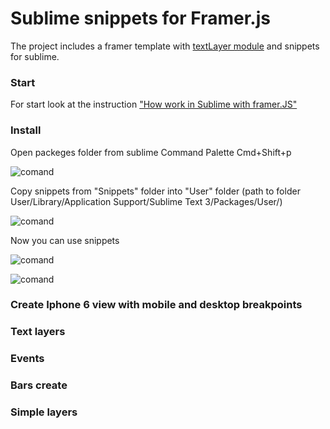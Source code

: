 # Sublime snippets for Framer.js

The project includes a framer template with [textLayer module](https://github.com/awt2542/textLayer-for-Framer) and snippets for sublime.

### Start

For start look at the instruction ["How work in Sublime with framer.JS"](https://github.com/awt2542/textLayer-for-Framer)

### Install

Open packeges folder from sublime Command Palette Cmd+Shift+p

![comand](https://dl.dropboxusercontent.com/s/qunp2q9yn2shlka/browse.jpg?dl=0)

Copy snippets from "Snippets" folder into "User" folder (path to folder User/Library/Application Support/Sublime Text 3/Packages/User/)

![comand](https://dl.dropboxusercontent.com/s/ywunwra9g3v6s46/copy.jpg?dl=0)

Now you can use snippets

![comand](https://dl.dropboxusercontent.com/s/fasva6o8kqrgkrq/use.gif?dl=0)

![comand](https://dl.dropboxusercontent.com/s/cvfy9jf3bmm0t3m/sublime.gif?dl=0)

### Create Iphone 6 view with mobile and desktop breakpoints

### Text layers

### Events

### Bars create

### Simple layers